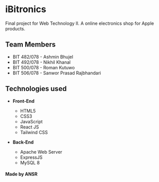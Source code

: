 # iBitronics

Final project for Web Technology II. A online electronics shop for Apple products.

## Team Members

- BIT 482/078 - Ashmin Bhujel
- BIT 492/078 - Nikhil Khanal
- BIT 500/078 - Roman Kutuwo
- BIT 506/078 - Sanwor Prasad Rajbhandari

## Technologies used

- **Front-End**

  - HTML5
  - CSS3
  - JavaScript
  - React JS
  - Tailwind CSS

- **Back-End**

  - Apache Web Server
  - ExpressJS
  - MySQL 8

#### Made by ANSR
